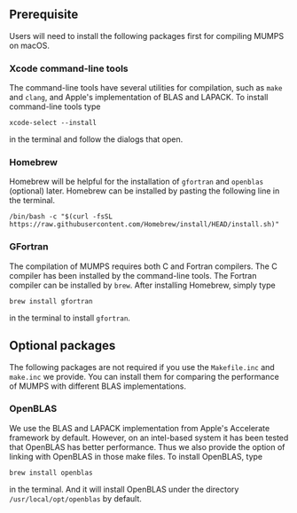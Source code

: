 ## Prerequisite 

Users will need to install the following packages first for compiling MUMPS on macOS.

### Xcode command-line tools

The command-line tools have several utilities for compilation, such as <code>make</code> and <code>clang</code>, and Apple's implementation of BLAS and LAPACK. To install command-line tools type

```
xcode-select --install
```
in the terminal and follow the dialogs that open.

### Homebrew

Homebrew will be helpful for the installation of <code>gfortran</code> and <code>openblas</code> (optional) later. Homebrew can be installed by pasting the following line in the terminal.

```
/bin/bash -c "$(curl -fsSL https://raw.githubusercontent.com/Homebrew/install/HEAD/install.sh)"
```

### GFortran

The compilation of MUMPS requires both C and Fortran compilers. The C compiler has been installed by the command-line tools. The Fortran compiler can be installed by <code>brew</code>. After installing Homebrew, simply type 

```
brew install gfortran
```

in the terminal to install <code>gfortran</code>.

## Optional packages

The following packages are not required if you use the <code>Makefile.inc</code> and <code>make.inc</code> we provide. You can install them for comparing the performance of MUMPS with different BLAS implementations.

### OpenBLAS

We use the BLAS and LAPACK implementation from Apple's Accelerate framework by default. However, on an intel-based system it has been tested that OpenBLAS has better performance. Thus we also provide the option of linking with OpenBLAS in those make files. To install OpenBLAS, type

```
brew install openblas
```
in the terminal. And it will install OpenBLAS under the directory <code>/usr/local/opt/openblas</code> by default.
